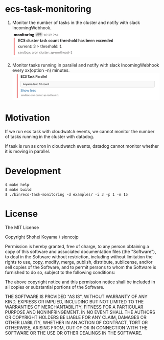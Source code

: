 # ecs-task-monitoring

1. Monitor the number of tasks in the cluster and notify with slack IncomingWebhook.
![](docs/ecs-task-monitoring01.png)

2. Monitor tasks running in parallel and notify with slack IncomingWebhook every xx(option -n) minutes.
![](docs/ecs-task-monitoring02.png)

# Motivation

If we run ecs task with cloudwatch events, we cannot monitor the number of tasks running in the cluster with datadog.

If task is run as cron in cloudwatch events, datadog cannot monitor whether it is moving in parallel.

# Development

```shell
$ make help
$ make build
$ ./bin/ecs-task-monitoring -d examples/ -i 3 -p 1 -n 15
```

# License
The MIT License

Copyright Shohei Koyama / sioncojp

Permission is hereby granted, free of charge, to any person obtaining a copy of this software and associated documentation files (the "Software"), to deal in the Software without restriction, including without limitation the rights to use, copy, modify, merge, publish, distribute, sublicense, and/or sell copies of the Software, and to permit persons to whom the Software is furnished to do so, subject to the following conditions:

The above copyright notice and this permission notice shall be included in all copies or substantial portions of the Software.

THE SOFTWARE IS PROVIDED "AS IS", WITHOUT WARRANTY OF ANY KIND, EXPRESS OR IMPLIED, INCLUDING BUT NOT LIMITED TO THE WARRANTIES OF MERCHANTABILITY, FITNESS FOR A PARTICULAR PURPOSE AND NONINFRINGEMENT. IN NO EVENT SHALL THE AUTHORS OR COPYRIGHT HOLDERS BE LIABLE FOR ANY CLAIM, DAMAGES OR OTHER LIABILITY, WHETHER IN AN ACTION OF CONTRACT, TORT OR OTHERWISE, ARISING FROM, OUT OF OR IN CONNECTION WITH THE SOFTWARE OR THE USE OR OTHER DEALINGS IN THE SOFTWARE.